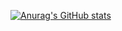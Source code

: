 [![Anurag's GitHub stats](https://github-readme-stats.vercel.app/api?username=wooilahn)](https://github.com/wooilahn/github-readme-stats)
